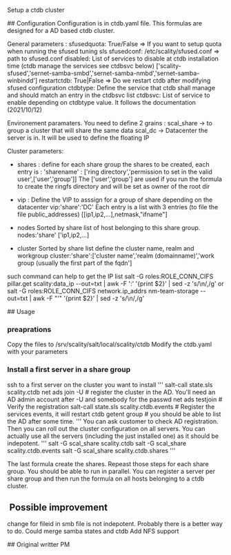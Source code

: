 Setup a ctdb cluster

## Configuration
Configuration is in ctdb.yaml file.
This formulas are designed for a AD based ctdb cluster.

General parameters :
sfusedquota: True/False => If you want to setup quota when running the sfused tuning sls
sfusedconf: /etc/scality/sfused.conf => path to sfused.conf 
disabled: List of services to disable at ctdb installation time (ctdb manage the services see ctdbsvc below)
  ['scality-sfused','sernet-samba-smbd','sernet-samba-nmbd','sernet-samba-winbindd']
restartctdb: True|False => Do we restart ctdb after modifying sfused configuration
ctdbtype: Define the service that ctdb shall manage and should match an entry in the ctdbsvc list
ctdbsvc: List of service to enable depending on ctdbtype value. It follows the documentation (2021/10/12)

Environement paramaters.
You need to define 2 grains :
scal_share -> to group a cluster that will share the same data
scal_dc -> Datacenter the server is in. It will be used to define the floating IP

Cluster parameters:
* shares : define for each share group the shares to be created, each entry is :
'sharename' : ['ring directory','permission to set in the valid user',['user','group']]
The ['user','group'] are used if you run the formula to create the ringfs directory and will be set as owner of the root dir

* vip : Define the VIP to asssign for a group of share depending on the datacenter 
vip:'share':'DC'
Each entry is a list with 3 entries (to file the file public_addresses)
[[ip1,ip2,...],netmask,"ifname"]

* nodes 
Sorted by share list of host belonging to this share group.
nodes:'share' ['ip1,ip2,...]

* cluster
Sorted by share list define the cluster name, realm and workgroup 
cluster:'share':['cluster name','realm (domainname)','work group (usually the first part of the fqdn']


such command can help to get the IP list
salt -G roles:ROLE_CONN_CIFS pillar.get scality:data_ip --out=txt | awk -F ':' '{print $2}' | sed -z 's/\n/,/g'
or 
salt -G roles:ROLE_CONN_CIFS network.ip_addrs nm-team-storage   --out=txt | awk -F "'" '{print $2}' | sed -z 's/\n/,/g'


## Usage
### preaprations 
Copy the files to /srv/scality/salt/local/scality/ctdb
Modify the ctdb.yaml with your parameters

### Install a first server in a share group
ssh to a first server on the cluster you want to install 
'''
salt-call state.sls scality.ctdb 
net ads join -U  # register the cluster in the AD. You'll need an AD admin account after -U and somebody for the passwd
net ads testjoin # Verify the registration
salt-call state.sls scality.ctdb.events  # Register the services events, it will restart ctdb
getent group # you should be able to list the AD after some time.
'''
You can ask customer to check AD registration. 
Then you can roll out the cluster configuration on all servers. 
You can actually use all the servers (including the just installed one) as it should be indepotent.
'''
salt -G scal_share <your share> scality.ctdb 
salt -G scal_share <your share> scality.ctdb.events
salt -G scal_share <your share> scality.ctdb.shares
'''

The last formula create the shares.
Repeast those steps for each share group.
You should be able to run in parallel. 
You can register a server per share group and then run the formula on all hosts belonging to a ctdb cluster.

##  Possible improvement
change for fileid in smb file is not indepotent. Probably there is a better way to do.
Could merge samba states and ctdb 
Add NFS support 

## Original writter
PM
